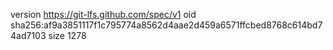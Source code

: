 version https://git-lfs.github.com/spec/v1
oid sha256:af9a3851117f1c795774a8562d4aae2d459a6571ffcbed8768c614bd74ad7103
size 1278
